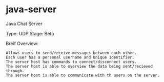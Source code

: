 # java-server
Java Chat Server

Type: UDP
Stage: Beta

Breif Overview:

	Allows users to send/receive messages between each other.
	Each user has a personal username and Unique Identifier. 
	The server host has commands to connect/disconnect users.
	The server host is able to overview the data being sent/recieved through.
	The server host is able to communicate with th users on the server.
